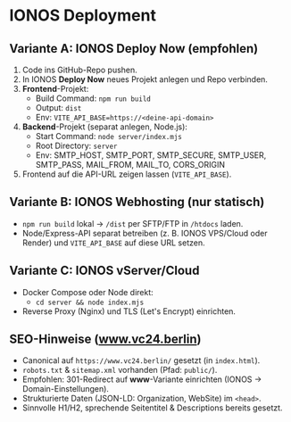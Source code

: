 # IONOS Deployment

## Variante A: IONOS Deploy Now (empfohlen)
1. Code ins GitHub-Repo pushen.
2. In IONOS **Deploy Now** neues Projekt anlegen und Repo verbinden.
3. **Frontend**-Projekt:
   - Build Command: `npm run build`
   - Output: `dist`
   - Env: `VITE_API_BASE=https://<deine-api-domain>`
4. **Backend**-Projekt (separat anlegen, Node.js):
   - Start Command: `node server/index.mjs`
   - Root Directory: `server`
   - Env: SMTP_HOST, SMTP_PORT, SMTP_SECURE, SMTP_USER, SMTP_PASS, MAIL_FROM, MAIL_TO, CORS_ORIGIN
5. Frontend auf die API-URL zeigen lassen (`VITE_API_BASE`).

## Variante B: IONOS Webhosting (nur statisch)
- `npm run build` lokal → `/dist` per SFTP/FTP in `/htdocs` laden.
- Node/Express-API separat betreiben (z. B. IONOS VPS/Cloud oder Render) und `VITE_API_BASE` auf diese URL setzen.

## Variante C: IONOS vServer/Cloud
- Docker Compose oder Node direkt:
    - `cd server && node index.mjs`
- Reverse Proxy (Nginx) und TLS (Let's Encrypt) einrichten.


## SEO-Hinweise (www.vc24.berlin)
- Canonical auf `https://www.vc24.berlin/` gesetzt (in `index.html`).
- `robots.txt` & `sitemap.xml` vorhanden (Pfad: `public/`).
- Empfohlen: 301-Redirect auf **www**-Variante einrichten (IONOS -> Domain-Einstellungen).
- Strukturierte Daten (JSON-LD: Organization, WebSite) im `<head>`.
- Sinnvolle H1/H2, sprechende Seitentitel & Descriptions bereits gesetzt.
